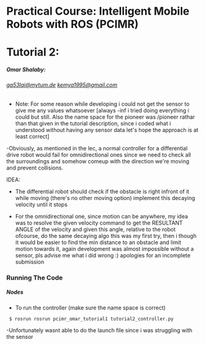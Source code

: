 # Practical Course: Intelligent Mobile Robots with ROS (PCIMR)




# Tutorial 2:
##### Omar Shalaby: 
###### ga53laj@mytum.de kemya1995@gmail.com

  - Note: For some reason while developing i could not get the sensor to give me any values whatsoever [always -inf i tried doing everything i could but still. Also the name space for the pioneer was /pioneer rathar than that given in the tutorial description, since i coded what i understood without having any sensor data let's hope the approach is at least correct]

-Obviously, as mentioned in the lec, a normal controller for a differential drive robot would fail for omnidirectional ones since we need to check all the surroundings and somehow comeup with the direction we're moving and prevent collisions.  


IDEA:
 - The differential robot should check if the obstacle is right infront of it while moving (there's no other moving option) implement this decaying velocity until it stops

 - For the omnidirectional one, since motion can be anywhere, my idea was to resolve the given velocity command to get the RESULTANT ANGLE of the velocity and given this angle, relative to the robot ofcourse, do the same decaying algo this was my first try, then i though it would be easier to find the min distance to an obstacle and limit motion towards it, again development was almost impossible without a sensor, pls advise me what i did wrong :) apologies for an incomplete submission
### Running The Code


##### Nodes
- To run the controller (make sure the name space is correct)
```
 $ rosrun rosrun pcimr_omar_tutorial1 tutorial2_controller.py
```
-Unfortunately wasnt able to do the launch file since i was struggling with the sensor

